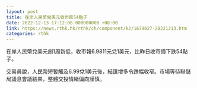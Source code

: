 ```yaml
---
layout: post
title: 在岸人民幣兌美元收市跌54點子
date: 2022-12-13 17:12:08.000000000 +08:00
link: https://news.rthk.hk/rthk/ch/component/k2/1679627-20221213.htm
categories: rthk
---
```


在岸人民幣兌美元創1周新低，收市報6.9811元兌1美元，比昨日收市價下跌54點子。

交易員說，人民幣短暫觸及6.99兌1美元後，結匯增多令跌幅收窄。市場等待聯儲局議息會議結果，整體交投情緒偏向謹慎。
